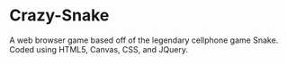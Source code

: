 # Crazy-Snake
A web browser game based off of the legendary cellphone game Snake. Coded using HTML5, Canvas, CSS, and JQuery.
